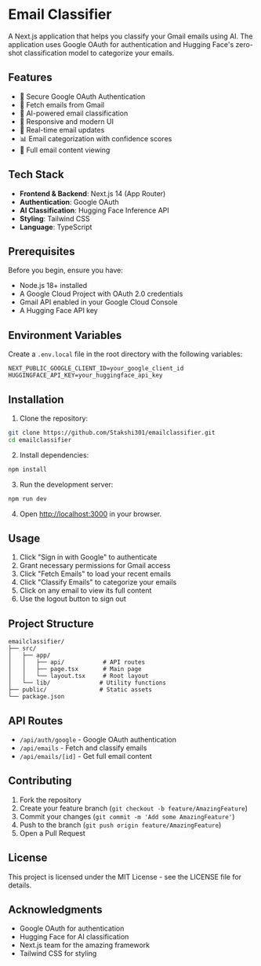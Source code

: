 # Email Classifier

A Next.js application that helps you classify your Gmail emails using AI. The application uses Google OAuth for authentication and Hugging Face's zero-shot classification model to categorize your emails.

## Features

- 🔐 Secure Google OAuth Authentication 
- 📧 Fetch emails from Gmail
- 🤖 AI-powered email classification
- 📱 Responsive and modern UI
- 🔄 Real-time email updates
- 📊 Email categorization with confidence scores
- 📝 Full email content viewing

## Tech Stack

- **Frontend & Backend**: Next.js 14 (App Router)
- **Authentication**: Google OAuth
- **AI Classification**: Hugging Face Inference API
- **Styling**: Tailwind CSS
- **Language**: TypeScript

## Prerequisites

Before you begin, ensure you have:

- Node.js 18+ installed
- A Google Cloud Project with OAuth 2.0 credentials
- Gmail API enabled in your Google Cloud Console
- A Hugging Face API key

## Environment Variables

Create a `.env.local` file in the root directory with the following variables:

```env
NEXT_PUBLIC_GOOGLE_CLIENT_ID=your_google_client_id
HUGGINGFACE_API_KEY=your_huggingface_api_key
```

## Installation

1. Clone the repository:
```bash
git clone https://github.com/Stakshi301/emailclassifier.git
cd emailclassifier
```

2. Install dependencies:
```bash
npm install
```

3. Run the development server:
```bash
npm run dev
```

4. Open [http://localhost:3000](http://localhost:3000) in your browser.

## Usage

1. Click "Sign in with Google" to authenticate
2. Grant necessary permissions for Gmail access
3. Click "Fetch Emails" to load your recent emails
4. Click "Classify Emails" to categorize your emails
5. Click on any email to view its full content
6. Use the logout button to sign out

## Project Structure

```
emailclassifier/
├── src/
│   ├── app/
│   │   ├── api/           # API routes
│   │   ├── page.tsx       # Main page
│   │   └── layout.tsx     # Root layout
│   └── lib/              # Utility functions
├── public/               # Static assets
└── package.json
```

## API Routes

- `/api/auth/google` - Google OAuth authentication
- `/api/emails` - Fetch and classify emails
- `/api/emails/[id]` - Get full email content

## Contributing

1. Fork the repository
2. Create your feature branch (`git checkout -b feature/AmazingFeature`)
3. Commit your changes (`git commit -m 'Add some AmazingFeature'`)
4. Push to the branch (`git push origin feature/AmazingFeature`)
5. Open a Pull Request

## License

This project is licensed under the MIT License - see the LICENSE file for details.

## Acknowledgments

- Google OAuth for authentication
- Hugging Face for AI classification
- Next.js team for the amazing framework
- Tailwind CSS for styling 
